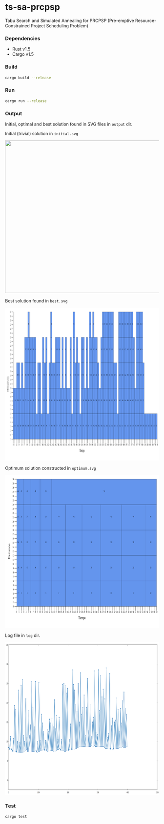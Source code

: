 # ts-sa-prcpsp
Tabu Search and Simulated Annealing for PRCPSP (Pre-emptive Resource-Constrained Project Scheduling Problem)

### Dependencies
* Rust v1.5
* Cargo v1.5

### Build
```bash
cargo build --release
```

### Run
```bash
cargo run --release
```
### Output 

Initial, optimal and best solution found in SVG files in `output` dir.

Initial (trivial) solution in `initial.svg` 
<div class="col-md-offset">
  <img src="output/initial.svg" width="15000" height="500">
</div>

Best solution found in `best.svg`
<div class="col-md-offset">
  <img src="output/best.svg" width="15000" height="500">
</div>

Optimum solution constructed in `optimum.svg`
<div class="col-md-offset">
  <img src="output/optimum.svg" width="15000" height="500">
</div>

Log file in `log` dir.
<div class="col-md-offset">
  <img src="log/log.png" width="1500" height="500">
</div>

### Test
```bash
cargo test 
```
